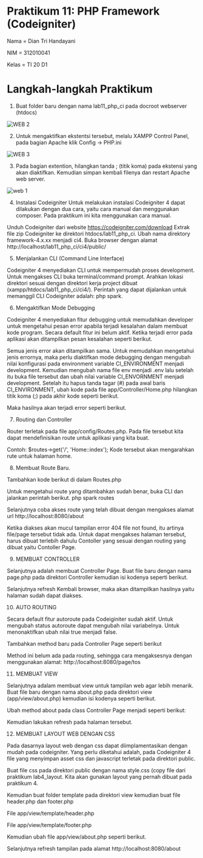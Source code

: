 # Praktikum 11: PHP Framework (Codeigniter)

Nama    = Dian Tri Handayani

NIM     = 312010041

Kelas   = TI 20 D1

# Langkah-langkah Praktikum

1. Buat folder baru dengan nama lab11_php_ci pada docroot webserver (htdocs)

![WEB 2](https://user-images.githubusercontent.com/101880835/172562412-74d8e582-5cdf-4abf-be19-eb3048315761.png)


2. Untuk mengaktifkan ekstentsi tersebut, melalu XAMPP Control Panel, pada bagian Apache klik Config -> PHP.ini


![WEB 3](https://user-images.githubusercontent.com/101880835/172562579-aabb30ed-c22a-4a6c-a580-e082e050b9d1.png)

3. Pada bagian extention, hilangkan tanda ; (titik koma) pada ekstensi yang akan diaktifkan. Kemudian simpan kembali filenya dan restart Apache web server.

![web 1](https://user-images.githubusercontent.com/101880835/172562088-7482d28c-b641-4014-8ecb-0e637374d786.png)

4. Instalasi Codeigniter 
Untuk melakukan instalasi Codeigniter 4 dapat dilakukan dengan dua cara, yaitu cara manual dan menggunakan composer. Pada praktikum ini kita menggunakan cara manual.

Unduh Codeigniter dari website https://codeigniter.com/download
Extrak file zip Codeigniter ke direktori htdocs/lab11_php_ci.
Ubah nama direktory framework-4.x.xx menjadi ci4.
Buka browser dengan alamat http://localhost/lab11_php_ci/ci4/public/


5. Menjalankan CLI (Command Line Interface)

Codeigniter 4 menyediakan CLI untuk mempermudah proses development. Untuk mengakses CLI buka terminal/command prompt. Arahkan lokasi direktori sesuai dengan direktori kerja project dibuat (xampp/htdocs/lab11_php_ci/ci4/). Perintah yang dapat dijalankan untuk memanggil CLI Codeigniter adalah: php spark.


6. Mengaktifkan Mode Debugging

Codeigniter 4 menyediakan fitur debugging untuk memudahkan developer untuk mengetahui pesan error apabila terjadi kesalahan dalam membuat kode program. Secara default fitur ini belum aktif. Ketika terjadi error pada aplikasi akan ditampilkan pesan kesalahan seperti berikut.

Semua jenis error akan ditampilkan sama. Untuk memudahkan mengetahui jenis errornya, maka perlu diaktifkan mode debugging dengan mengubah nilai konfigurasi pada environment variable CI_ENVIRONMENT menjadi development. Kemudian mengubah nama file env menjadi .env lalu setelah itu buka file tersebut dan ubah nilai variable CI_ENVORNMENT menjadi development. Setelah itu hapus tanda tagar (#) pada awal baris CI_ENVIRONMENT, ubah kode pada file app/Controller/Home.php hilangkan titik koma (;) pada akhir kode seperti berikut.

Maka hasilnya akan terjadi error seperti berikut.


7. Routing dan Controller

Router terletak pada file app/config/Routes.php. Pada file tersebut kita dapat mendefinisikan route untuk aplikasi yang kita buat.

Contoh: $routes->get('/', 'Home::index'); Kode tersebut akan mengarahkan rute untuk halaman home.


8. Membuat Route Baru.

Tambahkan kode berikut di dalam Routes.php

Untuk mengetahui route yang ditambahkan sudah benar, buka CLI dan jalankan perintah berikut. php spark routes

Selanjutnya coba akses route yang telah dibuat dengan mengakses alamat url http://localhost:8080/about

Ketika diakses akan mucul tampilan error 404 file not found, itu artinya file/page tersebut tidak ada. Untuk dapat mengakses halaman tersebut, harus dibuat terlebih dahulu Contoller yang sesuai dengan routing yang dibuat yaitu Contoller Page.

9. MEMBUAT CONTROLLER

Selanjutnya adalah membuat Controller Page. Buat file baru dengan nama page.php pada direktori Controller kemudian isi kodenya seperti berikut.

Selanjutnya refresh Kembali browser, maka akan ditampilkan hasilnya yaitu halaman sudah dapat diakses.


10. AUTO ROUTING 

Secara default fitur autoroute pada Codeiginiter sudah aktif. Untuk mengubah status autoroute dapat mengubah nilai variabelnya. Untuk menonaktifkan ubah nilai true menjadi false.

Tambahkan method baru pada Controller Page seperti berikut

Method ini belum ada pada routing, sehingga cara mengaksesnya dengan menggunakan alamat: http://localhost:8080/page/tos


11. MEMBUAT VIEW

Selanjutnya adalam membuat view untuk tampilan web agar lebih menarik. Buat file baru dengan nama about.php pada direktori view (app/view/about.php) kemudian isi kodenya seperti berikut.

Ubah method about pada class Controller Page menjadi seperti berikut:

Kemudian lakukan refresh pada halaman tersebut.


12. MEMBUAT LAYOUT WEB DENGAN CSS

Pada dasarnya layout web dengan css dapat diimplamentasikan dengan mudah pada codeigniter. Yang perlu diketahui adalah, pada Codeigniter 4 file yang menyimpan asset css dan javascript terletak pada direktori public.

Buat file css pada direktori public dengan nama style.css (copy file dari praktikum lab4_layout. Kita akan gunakan layout yang pernah dibuat pada praktikum 4.

Kemudian buat folder template pada direktori view kemudian buat file header.php dan footer.php

File app/view/template/header.php

File app/view/template/footer.php

Kemudian ubah file app/view/about.php seperti berikut.

Selanjutnya refresh tampilan pada alamat http://localhost:8080/about


